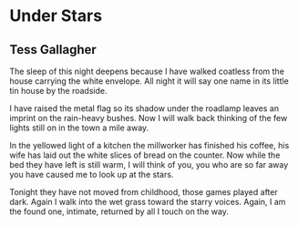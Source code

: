 # Under Stars
## Tess Gallagher
The sleep of this night deepens
because I have walked coatless from the house
carrying the white envelope.
All night it will say one name
in its little tin house by the roadside.

I have raised the metal flag
so its shadow under the roadlamp
leaves an imprint on the rain-heavy bushes.
Now I will walk back
thinking of the few lights still on
in the town a mile away.

In the yellowed light of a kitchen
the millworker has finished his coffee,
his wife has laid out the white slices of bread
on the counter. Now while the bed they have left
is still warm, I will think of you, you
who are so far away
you have caused me to look up at the stars.

Tonight they have not moved
from childhood, those games played after dark.
Again I walk into the wet grass
toward the starry voices. Again, I
am the found one, intimate, returned
by all I touch on the way.